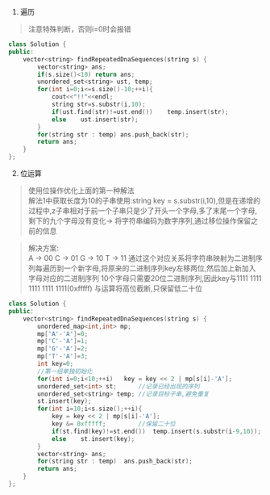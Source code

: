 1. 遍历
> 注意特殊判断，否则i=0时会报错

```C++
class Solution {
public:
    vector<string> findRepeatedDnaSequences(string s) {
        vector<string> ans;
        if(s.size()<10) return ans;
        unordered_set<string> ust, temp;
        for(int i=0;i<=s.size()-10;++i){
            cout<<"!!"<<endl;
            string str=s.substr(i,10);
            if(ust.find(str)!=ust.end())    temp.insert(str);
            else    ust.insert(str);
        }
        for(string str : temp) ans.push_back(str);
        return ans;
    }
};
```

2. 位运算
> 使用位操作优化上面的第一种解法  
> 解法1中获取长度为10的子串使用:string key = s.substr(i,10),但是在递增的过程中,z子串相对于前一个子串只是少了开头一个字母,多了末尾一个字母,剩下的九个字母没有变化-> 将字符串编码为数字序列,通过移位操作保留之前的信息

 
> 解决方案:  
A -> 00   C -> 01   G -> 10   T -> 11   通过这个对应关系将字符串映射为二进制序列每遍历到一个新字母,将原来的二进制序列key左移两位,然后加上新加入字母对应的二进制序列
10个字母只需要20位二进制序列,因此key与1111 1111 1111 1111 1111(0xfffff) 与运算将高位截断,只保留低二十位


```C++
class Solution {
public:
    vector<string> findRepeatedDnaSequences(string s) {
        unordered_map<int,int> mp;
        mp['A'-'A']=0;
        mp['C'-'A']=1;
        mp['G'-'A']=2;
        mp['T'-'A']=3;
        int key=0;
        //第一组单独初始化
        for(int i=0;i<10;++i)   key = key << 2 | mp[s[i]-'A'];
        unordered_set<int> st;      //记录已经出现的序列
        unordered_set<string> temp; //记录目标子串,避免重复
        st.insert(key);
        for(int i=10;i<s.size();++i){
            key = key << 2 | mp[s[i]-'A'];
            key &= 0xfffff;         //保留二十位
            if(st.find(key)!=st.end())  temp.insert(s.substr(i-9,10));
            else    st.insert(key);
        }
        vector<string> ans;
        for(string str : temp)  ans.push_back(str);
        return ans;
    }
};
```